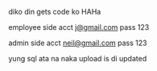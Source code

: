 diko din gets code ko HAHa

employee side acct
j@gmail.com pass 123

admin side acct
neil@gmail.com pass 123

yung sql ata na naka upload is di updated
